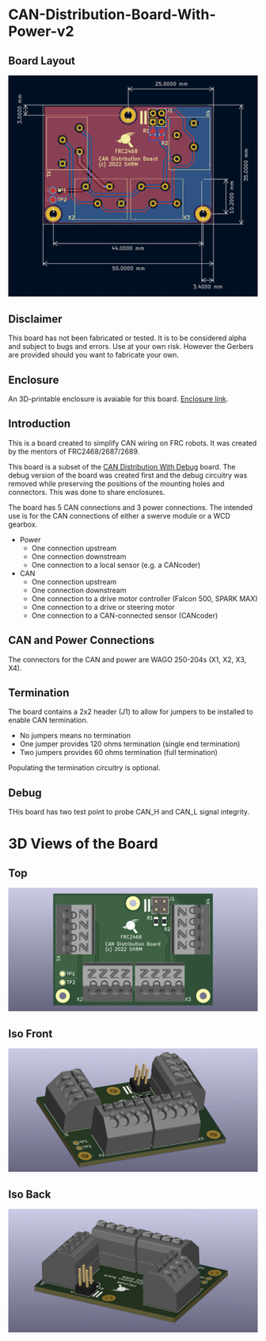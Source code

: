 # CAN-Distribution-Board-With-Power-v2

## Board Layout
![alt text](https://github.com/2468shrm/CAN-Distribution-Board-With-Power-v2/blob/main/Images/Board%20Layout.png?raw=true)

## Disclaimer
This board has not been fabricated or tested. It is to be considered
alpha and subject to bugs and errors. Use at your own risk. However the Gerbers
are provided should you want to fabricate your own.

## Enclosure

An 3D-printable enclosure is avaiable for this board. [Enclosure link](https://github.com/2468shrm/CAN-Distribution-Board-Enclosure).

## Introduction
This is a board created to simplify CAN wiring on FRC robots. It was created by the
mentors of FRC2468/2687/2689.

This board is a subset of the [CAN Distribution With Debug](https://github.com/2468shrm/CAN-Distribution-With-Debug) board.  The debug version of the board was created first and the
debug circuitry was removed while preserving the positions of the mounting holes and
connectors. This was done to share enclosures.

The board has 5 CAN connections and 3 power connections. The intended use is for
the CAN connections of either a swerve module or a WCD gearbox.
- Power
  - One connection upstream
  - One connection downstream
  - One connection to a local sensor (e.g. a CANcoder)
- CAN
  - One connection upstream
  - One connection downstream
  - One connection to a drive motor controller (Falcon 500, SPARK MAX)
  - One connection to a drive or steering motor
  - One connection to a CAN-connected sensor (CANcoder)

## CAN and Power Connections
The connectors for the CAN and power are WAGO 250-204s (X1, X2, X3, X4).

## Termination
The board contains a 2x2 header (J1) to allow for jumpers to be installed to enable
CAN termination.
- No jumpers means no termination
- One jumper provides 120 ohms termination (single end termination)
- Two jumpers provides 60 ohms termination (full termination)

Populating the termination circuitry is optional.

## Debug
THis board has two test point to probe CAN_H and CAN_L signal integrity.

# 3D Views of the Board
## Top
![alt text](https://github.com/2468shrm/CAN-Distribution-Board-With-Power-v2/blob/main/Images/CAN%20Distribution%20Board%20With%20Power%20v2%20Top.png?raw=true)

## Iso Front
![alt text](https://github.com/2468shrm/CAN-Distribution-Board-With-Power-v2/blob/main/Images/CAN%20Distribution%20Board%20With%20Power%20v2%20Iso.png?raw=true)

## Iso Back
![alt text](https://github.com/2468shrm/CAN-Distribution-Board-With-Power-v2/blob/main/Images/CAN%20Distribution%20Board%20With%20Power%20v2%20Iso2.png?raw=true)
